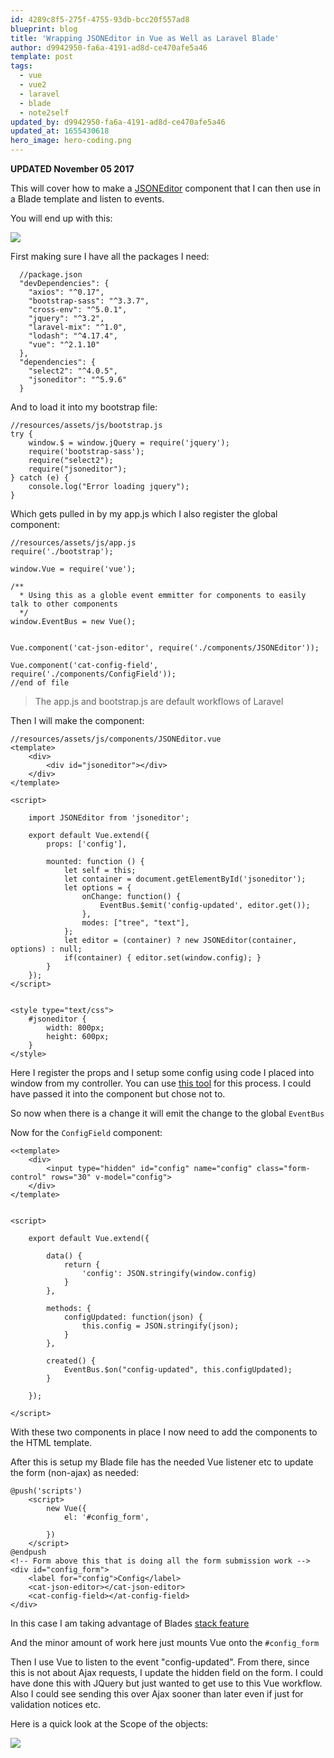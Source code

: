 ```yaml
---
id: 4289c8f5-275f-4755-93db-bcc20f557ad8
blueprint: blog
title: 'Wrapping JSONEditor in Vue as Well as Laravel Blade'
author: d9942950-fa6a-4191-ad8d-ce470afe5a46
template: post
tags:
  - vue
  - vue2
  - laravel
  - blade
  - note2self
updated_by: d9942950-fa6a-4191-ad8d-ce470afe5a46
updated_at: 1655430618
hero_image: hero-coding.png
---
```

**UPDATED November 05 2017** 

This will cover how to make a [JSONEditor](https://github.com/josdejong/jsoneditor) component that I can then use in a Blade template and listen to events.

You will end up with this:

![](https://dl.dropboxusercontent.com/s/g8n5brbtjom1ulp/Screenshot%202017-11-02%2013.17.32.png?dl=0)

First making sure I have all the packages I need:

```
  //package.json
  "devDependencies": {
    "axios": "^0.17",
    "bootstrap-sass": "^3.3.7",
    "cross-env": "^5.0.1",
    "jquery": "^3.2",
    "laravel-mix": "^1.0",
    "lodash": "^4.17.4",
    "vue": "^2.1.10"
  },
  "dependencies": {
    "select2": "^4.0.5",
    "jsoneditor": "^5.9.6"
  }
```

And to load it into my bootstrap file:

```
//resources/assets/js/bootstrap.js
try {
    window.$ = window.jQuery = require('jquery');
    require('bootstrap-sass');
    require("select2");
    require("jsoneditor");
} catch (e) {
    console.log("Error loading jquery");
}
```

Which gets pulled in by my app.js which I also register the global component:

```
//resources/assets/js/app.js
require('./bootstrap');

window.Vue = require('vue');

/**
  * Using this as a globle event emmitter for components to easily talk to other components
  */
window.EventBus = new Vue();
    

Vue.component('cat-json-editor', require('./components/JSONEditor'));

Vue.component('cat-config-field', require('./components/ConfigField'));
//end of file
```

>The app.js and bootstrap.js are default workflows of Laravel 

Then I will make the component: 

```
//resources/assets/js/components/JSONEditor.vue
<template>
    <div>
        <div id="jsoneditor"></div>
    </div>
</template>

<script>

    import JSONEditor from 'jsoneditor';

    export default Vue.extend({
        props: ['config'],

        mounted: function () {
            let self = this;
            let container = document.getElementById('jsoneditor');
            let options = {
                onChange: function() {
                    EventBus.$emit('config-updated', editor.get());
                },
                modes: ["tree", "text"],
            };
            let editor = (container) ? new JSONEditor(container, options) : null;
            if(container) { editor.set(window.config); }
        }
    });
</script>


<style type="text/css">
    #jsoneditor {
        width: 800px;
        height: 600px;
    }
</style>
```

Here I register the props and I setup some config using code I placed into window from my controller. You can use [this tool](https://github.com/laracasts/PHP-Vars-To-Js-Transformer) for this process.
I could have passed it into the component but chose not to.

So now when there is a change it will emit the change to the global `EventBus`

Now for the `ConfigField` component:

```
<<template>
    <div>
        <input type="hidden" id="config" name="config" class="form-control" rows="30" v-model="config">
    </div>
</template>


<script>

    export default Vue.extend({

        data() {
            return {
                'config': JSON.stringify(window.config)
            }
        },

        methods: {
            configUpdated: function(json) {
                this.config = JSON.stringify(json);
            }
        },

        created() {
            EventBus.$on("config-updated", this.configUpdated);
        }

    });

</script>
```

With these two components in place I now need to add the components to the HTML template.

After this is setup my Blade file has the needed Vue listener etc to update the form (non-ajax) as needed:

```
@push('scripts')
    <script>
        new Vue({
            el: '#config_form',
            
        })
    </script>
@endpush
<!-- Form above this that is doing all the form submission work -->
<div id="config_form">
    <label for="config">Config</label>
    <cat-json-editor></cat-json-editor>
    <cat-config-field></at-config-field>
</div>

```

In this case I am taking advantage of Blades [stack feature](https://laravel.com/docs/5.5/blade#stacks)

And the minor amount of work here just mounts Vue onto the `#config_form`

Then I use Vue to listen to the event "config-updated". From there, since this is not about Ajax requests, I update the hidden field on the form.
I could have done this with JQuery but just wanted to get use to this Vue workflow. Also I could see sending this over Ajax sooner than later even if just for validation notices etc.

Here is a quick look at the Scope of the objects:

![](https://dl.dropboxusercontent.com/s/nc1yn0hci05mtq4/events.png?dl=0)